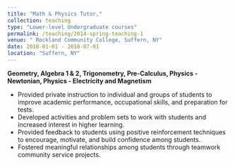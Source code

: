```yaml
---
title: "Math & Physics Tutor,"
collection: teaching
type: "Lower-level Undergraduate courses"
permalink: /teaching/2014-spring-teaching-1
venue: " Rockland Community College, Suffern, NY"
date: 2018-01-01 - 2018-07-01
location: "Suffern, NY"
---
```


**Geometry, Algebra 1 & 2, Trigonometry, Pre-Calculus, Physics - Newtonian, Physics - Electricity and Magnetism**
* Provided private instruction to individual and groups of students to improve academic performance,
occupational skills, and preparation for tests.
* Developed activities and problem sets to work with students and increased interest in higher learning.
* Provided feedback to students using positive reinforcement techniques to encourage, motivate, and build confidence 
among students.
* Fostered meaningful relationships among students through teamwork community service projects.

